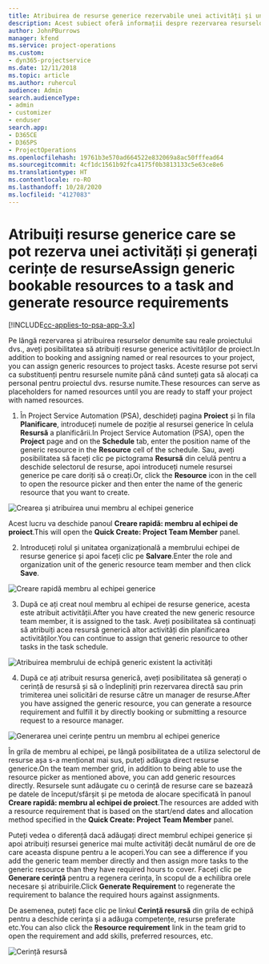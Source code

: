 ```yaml
---
title: Atribuirea de resurse generice rezervabile unei activități și unei echipe de proiect
description: Acest subiect oferă informații despre rezervarea resurselor generice pentru activități și echipe de proiect.
author: JohnPBurrows
manager: kfend
ms.service: project-operations
ms.custom:
- dyn365-projectservice
ms.date: 12/11/2018
ms.topic: article
ms.author: ruhercul
audience: Admin
search.audienceType:
- admin
- customizer
- enduser
search.app:
- D365CE
- D365PS
- ProjectOperations
ms.openlocfilehash: 19761b3e570ad664522e832069a8ac50fffead64
ms.sourcegitcommit: 4cf1dc1561b92fca4175f0b3813133c5e63ce8e6
ms.translationtype: HT
ms.contentlocale: ro-RO
ms.lasthandoff: 10/28/2020
ms.locfileid: "4127083"
---
```

# <a name="assign-generic-bookable-resources-to-a-task-and-generate-resource-requirements"></a><span data-ttu-id="34444-103">Atribuiți resurse generice care se pot rezerva unei activități și generați cerințe de resurse</span><span class="sxs-lookup"><span data-stu-id="34444-103">Assign generic bookable resources to a task and generate resource requirements</span></span> 

[!INCLUDE[cc-applies-to-psa-app-3.x](../includes/cc-applies-to-psa-app-3x.md)]

<span data-ttu-id="34444-104">Pe lângă rezervarea și atribuirea resurselor denumite sau reale proiectului dvs., aveți posibilitatea să atribuiți resurse generice activităților de proiect.</span><span class="sxs-lookup"><span data-stu-id="34444-104">In addition to booking and assigning named or real resources to your project, you can assign generic resources to project tasks.</span></span> <span data-ttu-id="34444-105">Aceste resurse pot servi ca substituenți pentru resursele numite până când sunteți gata să alocați ca personal pentru proiectul dvs. resurse numite.</span><span class="sxs-lookup"><span data-stu-id="34444-105">These resources can serve as placeholders for named resources until you are ready to staff your project with named resources.</span></span> 

1. <span data-ttu-id="34444-106">În Project Service Automation (PSA), deschideți pagina **Proiect** și în fila **Planificare**, introduceți numele de poziție al resursei generice în celula **Resursă** a planificării.</span><span class="sxs-lookup"><span data-stu-id="34444-106">In Project Service Automation (PSA), open the **Project** page and on the **Schedule** tab, enter the position name of the generic resource in the **Resource** cell of the schedule.</span></span> <span data-ttu-id="34444-107">Sau, aveți posibilitatea să faceți clic pe pictograma **Resursă** din celulă pentru a deschide selectorul de resurse, apoi introduceți numele resursei generice pe care doriți să o creați.</span><span class="sxs-lookup"><span data-stu-id="34444-107">Or, click the **Resource** icon in the cell to open the resource picker and then enter the name of the generic resource that you want to create.</span></span>

![Crearea și atribuirea unui membru al echipei generice](media/RM-how-to-9.png)

<span data-ttu-id="34444-109">Acest lucru va deschide panoul **Creare rapidă: membru al echipei de proiect**.</span><span class="sxs-lookup"><span data-stu-id="34444-109">This will open the **Quick Create: Project Team Member** panel.</span></span> 

2. <span data-ttu-id="34444-110">Introduceți rolul și unitatea organizațională a membrului echipei de resurse generice și apoi faceți clic pe **Salvare**.</span><span class="sxs-lookup"><span data-stu-id="34444-110">Enter the role and organization unit of the generic resource team member and then click **Save**.</span></span>

![Creare rapidă membru al echipei generice](media/RM-how-to-10.png)

3. <span data-ttu-id="34444-112">După ce ați creat noul membru al echipei de resurse generice, acesta este atribuit activității.</span><span class="sxs-lookup"><span data-stu-id="34444-112">After you have created the new generic resource team member, it is assigned to the task.</span></span> <span data-ttu-id="34444-113">Aveți posibilitatea să continuați să atribuiți acea resursă generică altor activități din planificarea activităților.</span><span class="sxs-lookup"><span data-stu-id="34444-113">You can continue to assign that generic resource to other tasks in the task schedule.</span></span>

![Atribuirea membrului de echipă generic existent la activități](media/RM-how-to-11.png)

4. <span data-ttu-id="34444-115">După ce ați atribuit resursa generică, aveți posibilitatea să generați o cerință de resursă și să o îndepliniți prin rezervarea directă sau prin trimiterea unei solicitări de resurse către un manager de resurse.</span><span class="sxs-lookup"><span data-stu-id="34444-115">After you have assigned the generic resource, you can generate a resource requirement and fulfill it by directly booking or submitting a resource request to a resource manager.</span></span>

![Generarea unei cerințe pentru un membru al echipei generice](media/RM-how-to-12.png)

<span data-ttu-id="34444-117">În grila de membru al echipei, pe lângă posibilitatea de a utiliza selectorul de resurse așa s-a menționat mai sus, puteți adăuga direct resurse generice.</span><span class="sxs-lookup"><span data-stu-id="34444-117">On the team member grid, in addition to being able to use the resource picker as mentioned above, you can add generic resources directly.</span></span> <span data-ttu-id="34444-118">Resursele sunt adăugate cu o cerință de resurse care se bazează pe datele de început/sfârșit și pe metoda de alocare specificată în panoul **Creare rapidă: membru al echipei de proiect**.</span><span class="sxs-lookup"><span data-stu-id="34444-118">The resources are added with a resource requirement that is based on the start/end dates and allocation method specified in the **Quick Create: Project Team Member** panel.</span></span>

<span data-ttu-id="34444-119">Puteți vedea o diferență dacă adăugați direct membrul echipei generice și apoi atribuiți resursei generice mai multe activități decât numărul de ore de care aceasta dispune pentru a le acoperi.</span><span class="sxs-lookup"><span data-stu-id="34444-119">You can see a difference if you add the generic team member directly and then assign more tasks to the generic resource than they have required hours to cover.</span></span> <span data-ttu-id="34444-120">Faceți clic pe **Generare cerință** pentru a regenera cerința, în scopul de a echilibra orele necesare și atribuirile.</span><span class="sxs-lookup"><span data-stu-id="34444-120">Click **Generate Requirement** to regenerate the requirement to balance the required hours against assignments.</span></span>

<span data-ttu-id="34444-121">De asemenea, puteți face clic pe linkul **Cerință resursă** din grila de echipă pentru a deschide cerința și a adăuga competențe, resurse preferate etc.</span><span class="sxs-lookup"><span data-stu-id="34444-121">You can also click the **Resource requirement** link in the team grid to open the requirement and add skills, preferred resources, etc.</span></span>

![Cerință resursă](media/RM-how-to-13.png)

